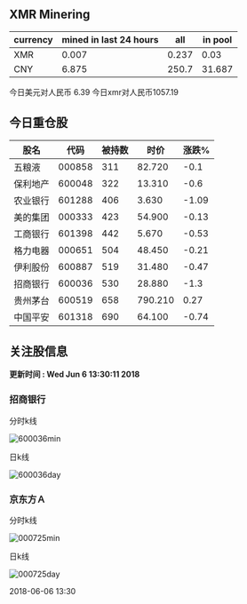 ## XMR Minering

|currency|mined in last 24 hours|all|in pool|
|---|---|---|---|
|XMR|0.007|0.237|0.03|
|CNY|6.875|250.7|31.687|

今日美元对人民币 6.39	今日xmr对人民币1057.19


## 今日重仓股 

|股名|代码|被持数|时价|涨跌%|
|---|---|---|---|---|
|五粮液|000858|311|82.720|-0.1|
|保利地产|600048|322|13.310|-0.6|
|农业银行|601288|406|3.630|-1.09|
|美的集团|000333|423|54.900|-0.13|
|工商银行|601398|442|5.670|-0.53|
|格力电器|000651|504|48.450|-0.21|
|伊利股份|600887|519|31.480|-0.47|
|招商银行|600036|530|28.880|-1.3|
|贵州茅台|600519|658|790.210|0.27|
|中国平安|601318|690|64.100|-0.74|

## 关注股信息
**更新时间 : Wed Jun  6 13:30:11 2018**
### 招商银行 
分时k线

![600036min](http://image.sinajs.cn/newchart/min/n/sh600036.gif)

日k线

![600036day](http://image.sinajs.cn/newchart/daily/n/sh600036.gif)

### 京东方Ａ 
分时k线

![000725min](http://image.sinajs.cn/newchart/min/n/sz000725.gif)

日k线

![000725day](http://image.sinajs.cn/newchart/daily/n/sz000725.gif)

2018-06-06 13:30